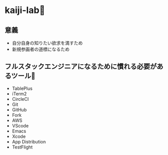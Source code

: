# kaiji-lab🧪

## 意義
* 自分自身の知りたい欲求を満すため
* 新規参画者の道標になるため

## フルスタックエンジニアになるために慣れる必要があるツール🧰
* TablePlus
* iTerm2
* CircleCI
* Git
* GitHub
* Fork
* AWS
* VScode
* Emacs
* Xcode
* App Distribution
* TestFlight
